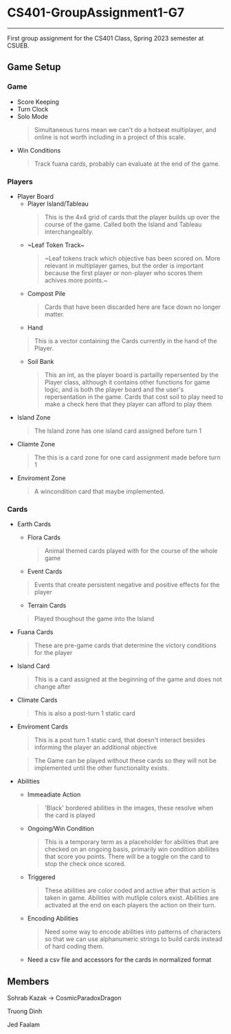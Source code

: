 # CS401-GroupAssignment1-G7

---

First group assignment for the CS401 Class, Spring 2023 semester at CSUEB.

Game Setup
---
### Game
- Score Keeping
- Turn Clock
- Solo Mode
  > Simultaneous turns mean we can't do a hotseat multiplayer, and online is not worth including in a project of this scale.
- Win Conditions
    > Track fuana cards, probably can evaluate at the end of the game.
  
### Players
- Player Board
  - Player Island/Tableau
    > This is the 4x4 grid of cards that the player builds up over the course of the game.  Called both the Island and Tableau interchangealbly.    
  - ~Leaf Token Track~
    > ~Leaf tokens track which objective has been scored on. More relevant in multiplayer games, but the order is important because the first player or non-player who scores them achives more points.~
  - Compost Pile
    > Cards that have been discarded here are face down no longer matter.
  - Hand
  > This is a vector containing the Cards currently in the hand of the Player.
  - Soil Bank
    > This an int, as the player board is partailly repersented by the Player class, although it contains other functions for game logic, and is both the player board and the user's repersentation in the game.
    > Cards that cost soil to play need to make a check here that they player can afford to play them
- Island Zone
    > The Island zone has one island card assigned before turn 1
- Cliamte Zone
    > The this is a card zone for one card assignment made before turn 1
- Enviroment Zone
    > A wincondition card that maybe implemented.
  
### Cards
- Earth Cards
  - Flora Cards
    > Animal themed cards played with for the course of the whole game
  - Event Cards
   > Events that create persistent negative and positive effects for the player 
  - Terrain Cards
  > Played thoughout the game into the Island

- Fuana Cards
  > These are pre-game cards that determine the victory conditions for the player
- Island Card
    > This is a card assigned at the beginning of the game and does not change after 
- Climate Cards
  > This is also a post-turn 1 static card
- Enviroment Cards
  > This is a post turn 1 static card, that doesn't interact besides informing the player an additional objective

    > The Game can be played without these cards so they will not be implemented until the other functionality exists.
- Abilities
  - Immeadiate Action
    > 'Black' bordered abilities in the images, these resolve when the card is played
  - Ongoing/Win Condition
    > This is a temporary term as a placeholder for abilities that are checked on an ongoing basis, primarily win condition abiliites that score you points. There will be a toggle on the card to stop the check once scored.
  - Triggered
    > These abilities are color coded and active after that action is taken in game.  Abilities with mutliple colors exist.  Abilities are activated at the end on each players the action on their turn.
  - Encoding Abilities
    > Need some way to encode abilities into patterns of characters so that we can use alphanumeric strings to build cards instead of hard coding them.
  - Need a csv file and accessors for the cards in normalized format
  

## Members
Sohrab Kazak -> CosmicParadoxDragon

Truong Dinh

Jed Faalam
